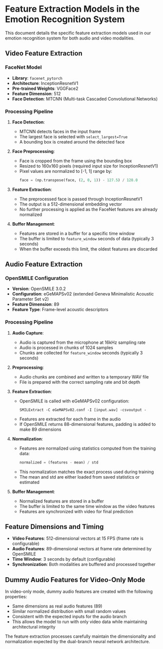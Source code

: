 # Feature Extraction Models in the Emotion Recognition System

This document details the specific feature extraction models used in our emotion recognition system for both audio and video modalities.

## Video Feature Extraction

### FaceNet Model
- **Library**: `facenet_pytorch`
- **Architecture**: InceptionResnetV1
- **Pre-trained Weights**: VGGFace2
- **Feature Dimension**: 512
- **Face Detection**: MTCNN (Multi-task Cascaded Convolutional Networks)

### Processing Pipeline
1. **Face Detection**: 
   - MTCNN detects faces in the input frame
   - The largest face is selected with `select_largest=True`
   - A bounding box is created around the detected face

2. **Face Preprocessing**:
   - Face is cropped from the frame using the bounding box
   - Resized to 160x160 pixels (required input size for InceptionResnetV1)
   - Pixel values are normalized to [-1, 1] range by:
     ```python
     face = (np.transpose(face, (2, 0, 1)) - 127.5) / 128.0
     ```

3. **Feature Extraction**:
   - The preprocessed face is passed through InceptionResnetV1
   - The output is a 512-dimensional embedding vector
   - No further processing is applied as the FaceNet features are already normalized

4. **Buffer Management**:
   - Features are stored in a buffer for a specific time window
   - The buffer is limited to `feature_window` seconds of data (typically 3 seconds)
   - When the buffer exceeds this limit, the oldest features are discarded

## Audio Feature Extraction

### OpenSMILE Configuration
- **Version**: OpenSMILE 3.0.2
- **Configuration**: eGeMAPSv02 (extended Geneva Minimalistic Acoustic Parameter Set v2)
- **Feature Dimension**: 89
- **Feature Type**: Frame-level acoustic descriptors

### Processing Pipeline
1. **Audio Capture**:
   - Audio is captured from the microphone at 16kHz sampling rate
   - Audio is processed in chunks of 1024 samples
   - Chunks are collected for `feature_window` seconds (typically 3 seconds)

2. **Preprocessing**:
   - Audio chunks are combined and written to a temporary WAV file
   - File is prepared with the correct sampling rate and bit depth

3. **Feature Extraction**:
   - OpenSMILE is called with eGeMAPSv02 configuration:
     ```
     SMILExtract -C eGeMAPSv02.conf -I [input.wav] -csvoutput -
     ```
   - Features are extracted for each frame in the audio
   - If OpenSMILE returns 88-dimensional features, padding is added to make 89 dimensions

4. **Normalization**:
   - Features are normalized using statistics computed from the training data:
     ```python
     normalized = (features - mean) / std
     ```
   - This normalization matches the exact process used during training
   - The mean and std are either loaded from saved statistics or estimated

5. **Buffer Management**:
   - Normalized features are stored in a buffer
   - The buffer is limited to the same time window as the video features
   - Features are synchronized with video for final prediction

## Feature Dimensions and Timing

- **Video Features**: 512-dimensional vectors at 15 FPS (frame rate is configurable)
- **Audio Features**: 89-dimensional vectors at frame rate determined by OpenSMILE
- **Time Window**: 3 seconds by default (configurable)
- **Synchronization**: Both modalities are buffered and processed together

## Dummy Audio Features for Video-Only Mode

In video-only mode, dummy audio features are created with the following properties:
- Same dimensions as real audio features (89)
- Similar normalized distribution with small random values
- Consistent with the expected inputs for the audio branch
- This allows the model to run with only video data while maintaining architectural integrity

The feature extraction processes carefully maintain the dimensionality and normalization expected by the dual-branch neural network architecture.
